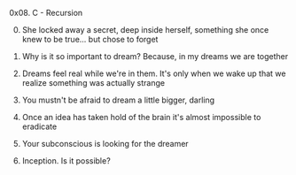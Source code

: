 0x08. C - Recursion

0. She locked away a secret, deep inside herself, something she once knew to be true... but chose to forget 

 1. Why is it so important to dream? Because, in my dreams we are together

 2. Dreams feel real while we're in them. It's only when we wake up that we realize something was actually strange

3. You mustn't be afraid to dream a little bigger, darling 


4. Once an idea has taken hold of the brain it's almost impossible to eradicate

5. Your subconscious is looking for the dreamer 

6. Inception. Is it possible? 